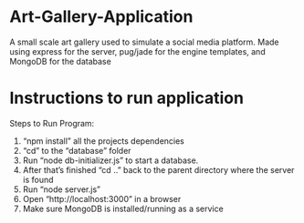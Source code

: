 # Art-Gallery-Application
A small scale art gallery used to simulate a social media platform.
Made using express for the server,
pug/jade for the engine templates, and
MongoDB for the database
# Instructions to run application
Steps to Run Program:
1. “npm install” all the projects dependencies
2. “cd” to the “database” folder
3. Run “node db-initializer.js” to start a database.
4. After that’s finished “cd ..” back to the parent directory where the server is found
5. Run “node server.js”
6. Open “http://localhost:3000” in a browser
7. Make sure MongoDB is installed/running as a service
